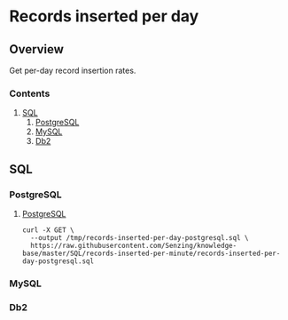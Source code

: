 # Records inserted per day

## Overview

Get per-day record insertion rates.

### Contents

1. [SQL](#sql)
    1. [PostgreSQL](#postgresql)
    1. [MySQL](#mysql)
    1. [Db2](#db2)

## SQL

### PostgreSQL

1. [PostgreSQL](records-inserted-per-day-postgresql.sql)

    ```console
    curl -X GET \
      --output /tmp/records-inserted-per-day-postgresql.sql \
      https://raw.githubusercontent.com/Senzing/knowledge-base/master/SQL/records-inserted-per-minute/records-inserted-per-day-postgresql.sql
    ```

### MySQL

### Db2
